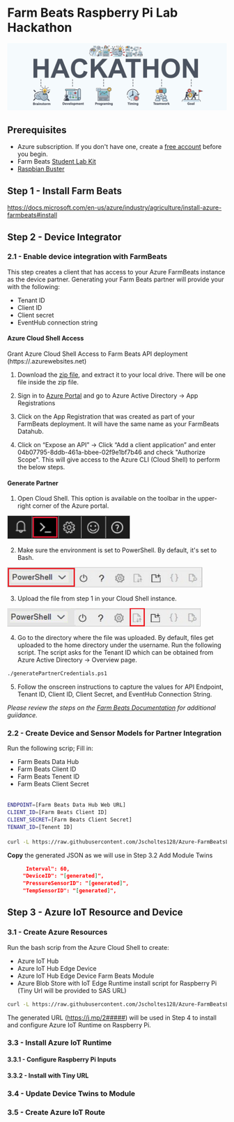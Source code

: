 # Farm Beats Raspberry Pi Lab Hackathon

![hackathon design](/images/hackathon.jpg)

## Prerequisites

- Azure subscription. If you don't have one, create a [free account](https://azure.microsoft.com/en-us/free/) before you begin.
- Farm Beats [Student Lab Kit](https://github.com/farmbeatslabs/studentkit/blob/master/Indoor-m1/Indoor_M1_Hardware_List.md)
- [Raspbian Buster](https://www.raspberrypi.org/downloads/raspbian/)

## Step 1 -  Install Farm Beats

https://docs.microsoft.com/en-us/azure/industry/agriculture/install-azure-farmbeats#install

## Step 2 - Device Integrator

### 2.1 - Enable device integration with FarmBeats

This step creates a client that has access to your Azure FarmBeats instance as the device partner. Generating your Farm Beats partner will provide your with the following:

- Tenant ID
- Client ID
- Client secret
- EventHub connection string

#### Azure Cloud Shell Access

Grant Azure Cloud Shell Access to Farm Beats API deployment (https://<datahub>.azurewebsites.net)

1. Download the [zip file](https://aka.ms/farmbeatspartnerscriptv2), and extract it to your local drive. There will be one file inside the zip file.

2. Sign in to [Azure Portal](https://portal.azure.com/) and go to Azure Active Directory -> App Registrations

3. Click on the App Registration that was created as part of your FarmBeats deployment. It will have the same name as your FarmBeats Datahub.

4. Click on “Expose an API” -> Click “Add a client application” and enter 04b07795-8ddb-461a-bbee-02f9e1bf7b46 and check "Authorize Scope". This will give access to the Azure CLI (Cloud Shell) to perform the below steps.

#### Generate Partner

1. Open Cloud Shell. This option is available on the toolbar in the upper-right corner of the Azure portal.

![cloud shell bar](/images/navigation-bar-1.png)

2. Make sure the environment is set to PowerShell. By default, it's set to Bash.

![cloud shell bar](/images/power-shell-new-1.png)

3. Upload the file from step 1 in your Cloud Shell instance.

![cloud shell bar](/images/power-shell-two-1.png)

4. Go to the directory where the file was uploaded. By default, files get uploaded to the home directory under the username.
Run the following script. The script asks for the Tenant ID which can be obtained from Azure Active Directory -> Overview page.

```bash
./generatePartnerCredentials.ps1
```

5. Follow the onscreen instructions to capture the values for API Endpoint, Tenant ID, Client ID, Client Secret, and EventHub Connection String.

_Please review the steps on the [Farm Beats Documentation](https://docs.microsoft.com/en-us/azure/industry/agriculture/get-sensor-data-from-sensor-partner#enable-device-integration-with-farmbeats) for additional guiidance._
 
### 2.2 - Create Device and Sensor Models for Partner Integration

Run the following scrip; Fill in:
- Farm Beats Data Hub
- Farm Beats Client ID
- Farm Beats Tenent ID
- Farm Beats Client Secret

```bash

ENDPOINT=[Farm Beats Data Hub Web URL]
CLIENT_ID=[Farm Beats Client ID]
CLIENT_SECRET=[Farm Beats Client Secret]
TENANT_ID=[Tenent ID]

curl -L https://raw.githubusercontent.com/Jscholtes128/Azure-FarmBeatsLabModule/master/Set-Up/registerdevice.sh | bash -s $ENDPOINT $CLIENT_ID $CLIENT_SECRET $TENANT_ID

```

__Copy__ the generated JSON as we will use in Step 3.2 Add Module Twins

```json
      Interval": 60,
     "DeviceID": "[generated]",
     "PressureSensorID": "[generated]",
     "TempSensorID": "[generated]",
```

## Step 3 - Azure IoT Resource and Device

### 3.1 - Create Azure Resources

Run the bash scrip from the Azure Cloud Shell to create:

- Azure IoT Hub
- Azure IoT Hub Edge Device
- Azure IoT Hub Edge Device Farm Beats Module
- Azure Blob Store with IoT Edge Runtime install script for Raspberry Pi (Tiny Url will be provided to SAS URL)

```bash
curl -L https://raw.githubusercontent.com/Jscholtes128/Azure-FarmBeatsLabModule/master/Set-Up/resource_set_up.sh | bash

```

The generated URL (https://j.mp/2#####) will be used in Step 4 to install and configure Azure IoT Runtime on Raspberry Pi.

### 3.3 - Install Azure IoT Runtime

#### 3.3.1 - Configure Raspberry Pi Inputs

#### 3.3.2 - Install with Tiny URL

### 3.4 - Update Device Twins to Module

### 3.5 - Create Azure IoT Route